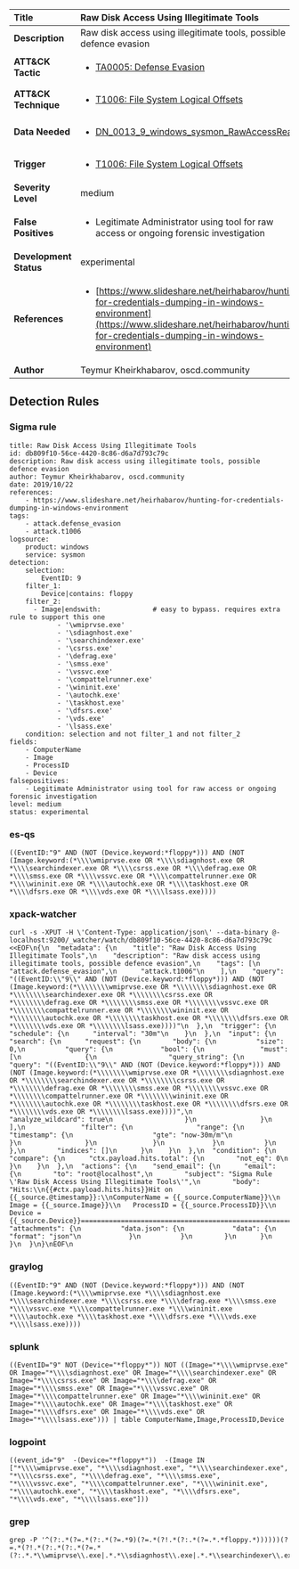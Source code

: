 | Title                    | Raw Disk Access Using Illegitimate Tools       |
|:-------------------------|:------------------|
| **Description**          | Raw disk access using illegitimate tools, possible defence evasion |
| **ATT&amp;CK Tactic**    |  <ul><li>[TA0005: Defense Evasion](https://attack.mitre.org/tactics/TA0005)</li></ul>  |
| **ATT&amp;CK Technique** | <ul><li>[T1006: File System Logical Offsets](https://attack.mitre.org/techniques/T1006)</li></ul>  |
| **Data Needed**          | <ul><li>[DN_0013_9_windows_sysmon_RawAccessRead](../Data_Needed/DN_0013_9_windows_sysmon_RawAccessRead.md)</li></ul>  |
| **Trigger**              | <ul><li>[T1006: File System Logical Offsets](../Triggers/T1006.md)</li></ul>  |
| **Severity Level**       | medium |
| **False Positives**      | <ul><li>Legitimate Administrator using tool for raw access or ongoing forensic investigation</li></ul>  |
| **Development Status**   | experimental |
| **References**           | <ul><li>[https://www.slideshare.net/heirhabarov/hunting-for-credentials-dumping-in-windows-environment](https://www.slideshare.net/heirhabarov/hunting-for-credentials-dumping-in-windows-environment)</li></ul>  |
| **Author**               | Teymur Kheirkhabarov, oscd.community |


## Detection Rules

### Sigma rule

```
title: Raw Disk Access Using Illegitimate Tools
id: db809f10-56ce-4420-8c86-d6a7d793c79c
description: Raw disk access using illegitimate tools, possible defence evasion
author: Teymur Kheirkhabarov, oscd.community
date: 2019/10/22
references:
    - https://www.slideshare.net/heirhabarov/hunting-for-credentials-dumping-in-windows-environment
tags:
    - attack.defense_evasion
    - attack.t1006
logsource:
    product: windows
    service: sysmon
detection:
    selection:
        EventID: 9
    filter_1:
        Device|contains: floppy
    filter_2:
      - Image|endswith:             # easy to bypass. requires extra rule to support this one
            - '\wmiprvse.exe'
            - '\sdiagnhost.exe'
            - '\searchindexer.exe'
            - '\csrss.exe'
            - '\defrag.exe'
            - '\smss.exe'
            - '\vssvc.exe'
            - '\compattelrunner.exe'
            - '\wininit.exe'
            - '\autochk.exe'
            - '\taskhost.exe'
            - '\dfsrs.exe'
            - '\vds.exe'
            - '\lsass.exe'
    condition: selection and not filter_1 and not filter_2
fields:
    - ComputerName
    - Image
    - ProcessID
    - Device
falsepositives:
    - Legitimate Administrator using tool for raw access or ongoing forensic investigation
level: medium
status: experimental

```





### es-qs
    
```
((EventID:"9" AND (NOT (Device.keyword:*floppy*))) AND (NOT (Image.keyword:(*\\\\wmiprvse.exe OR *\\\\sdiagnhost.exe OR *\\\\searchindexer.exe OR *\\\\csrss.exe OR *\\\\defrag.exe OR *\\\\smss.exe OR *\\\\vssvc.exe OR *\\\\compattelrunner.exe OR *\\\\wininit.exe OR *\\\\autochk.exe OR *\\\\taskhost.exe OR *\\\\dfsrs.exe OR *\\\\vds.exe OR *\\\\lsass.exe))))
```


### xpack-watcher
    
```
curl -s -XPUT -H \'Content-Type: application/json\' --data-binary @- localhost:9200/_watcher/watch/db809f10-56ce-4420-8c86-d6a7d793c79c <<EOF\n{\n  "metadata": {\n    "title": "Raw Disk Access Using Illegitimate Tools",\n    "description": "Raw disk access using illegitimate tools, possible defence evasion",\n    "tags": [\n      "attack.defense_evasion",\n      "attack.t1006"\n    ],\n    "query": "((EventID:\\"9\\" AND (NOT (Device.keyword:*floppy*))) AND (NOT (Image.keyword:(*\\\\\\\\wmiprvse.exe OR *\\\\\\\\sdiagnhost.exe OR *\\\\\\\\searchindexer.exe OR *\\\\\\\\csrss.exe OR *\\\\\\\\defrag.exe OR *\\\\\\\\smss.exe OR *\\\\\\\\vssvc.exe OR *\\\\\\\\compattelrunner.exe OR *\\\\\\\\wininit.exe OR *\\\\\\\\autochk.exe OR *\\\\\\\\taskhost.exe OR *\\\\\\\\dfsrs.exe OR *\\\\\\\\vds.exe OR *\\\\\\\\lsass.exe))))"\n  },\n  "trigger": {\n    "schedule": {\n      "interval": "30m"\n    }\n  },\n  "input": {\n    "search": {\n      "request": {\n        "body": {\n          "size": 0,\n          "query": {\n            "bool": {\n              "must": [\n                {\n                  "query_string": {\n                    "query": "((EventID:\\"9\\" AND (NOT (Device.keyword:*floppy*))) AND (NOT (Image.keyword:(*\\\\\\\\wmiprvse.exe OR *\\\\\\\\sdiagnhost.exe OR *\\\\\\\\searchindexer.exe OR *\\\\\\\\csrss.exe OR *\\\\\\\\defrag.exe OR *\\\\\\\\smss.exe OR *\\\\\\\\vssvc.exe OR *\\\\\\\\compattelrunner.exe OR *\\\\\\\\wininit.exe OR *\\\\\\\\autochk.exe OR *\\\\\\\\taskhost.exe OR *\\\\\\\\dfsrs.exe OR *\\\\\\\\vds.exe OR *\\\\\\\\lsass.exe))))",\n                    "analyze_wildcard": true\n                  }\n                }\n              ],\n              "filter": {\n                "range": {\n                  "timestamp": {\n                    "gte": "now-30m/m"\n                  }\n                }\n              }\n            }\n          }\n        },\n        "indices": []\n      }\n    }\n  },\n  "condition": {\n    "compare": {\n      "ctx.payload.hits.total": {\n        "not_eq": 0\n      }\n    }\n  },\n  "actions": {\n    "send_email": {\n      "email": {\n        "to": "root@localhost",\n        "subject": "Sigma Rule \'Raw Disk Access Using Illegitimate Tools\'",\n        "body": "Hits:\\n{{#ctx.payload.hits.hits}}Hit on {{_source.@timestamp}}:\\nComputerName = {{_source.ComputerName}}\\n       Image = {{_source.Image}}\\n   ProcessID = {{_source.ProcessID}}\\n      Device = {{_source.Device}}================================================================================\\n{{/ctx.payload.hits.hits}}",\n        "attachments": {\n          "data.json": {\n            "data": {\n              "format": "json"\n            }\n          }\n        }\n      }\n    }\n  }\n}\nEOF\n
```


### graylog
    
```
((EventID:"9" AND (NOT (Device.keyword:*floppy*))) AND (NOT (Image.keyword:(*\\\\wmiprvse.exe *\\\\sdiagnhost.exe *\\\\searchindexer.exe *\\\\csrss.exe *\\\\defrag.exe *\\\\smss.exe *\\\\vssvc.exe *\\\\compattelrunner.exe *\\\\wininit.exe *\\\\autochk.exe *\\\\taskhost.exe *\\\\dfsrs.exe *\\\\vds.exe *\\\\lsass.exe))))
```


### splunk
    
```
((EventID="9" NOT (Device="*floppy*")) NOT ((Image="*\\\\wmiprvse.exe" OR Image="*\\\\sdiagnhost.exe" OR Image="*\\\\searchindexer.exe" OR Image="*\\\\csrss.exe" OR Image="*\\\\defrag.exe" OR Image="*\\\\smss.exe" OR Image="*\\\\vssvc.exe" OR Image="*\\\\compattelrunner.exe" OR Image="*\\\\wininit.exe" OR Image="*\\\\autochk.exe" OR Image="*\\\\taskhost.exe" OR Image="*\\\\dfsrs.exe" OR Image="*\\\\vds.exe" OR Image="*\\\\lsass.exe"))) | table ComputerName,Image,ProcessID,Device
```


### logpoint
    
```
((event_id="9"  -(Device="*floppy*"))  -(Image IN ["*\\\\wmiprvse.exe", "*\\\\sdiagnhost.exe", "*\\\\searchindexer.exe", "*\\\\csrss.exe", "*\\\\defrag.exe", "*\\\\smss.exe", "*\\\\vssvc.exe", "*\\\\compattelrunner.exe", "*\\\\wininit.exe", "*\\\\autochk.exe", "*\\\\taskhost.exe", "*\\\\dfsrs.exe", "*\\\\vds.exe", "*\\\\lsass.exe"]))
```


### grep
    
```
grep -P '^(?:.*(?=.*(?:.*(?=.*9)(?=.*(?!.*(?:.*(?=.*.*floppy.*))))))(?=.*(?!.*(?:.*(?:.*(?=.*(?:.*.*\\wmiprvse\\.exe|.*.*\\sdiagnhost\\.exe|.*.*\\searchindexer\\.exe|.*.*\\csrss\\.exe|.*.*\\defrag\\.exe|.*.*\\smss\\.exe|.*.*\\vssvc\\.exe|.*.*\\compattelrunner\\.exe|.*.*\\wininit\\.exe|.*.*\\autochk\\.exe|.*.*\\taskhost\\.exe|.*.*\\dfsrs\\.exe|.*.*\\vds\\.exe|.*.*\\lsass\\.exe)))))))'
```



